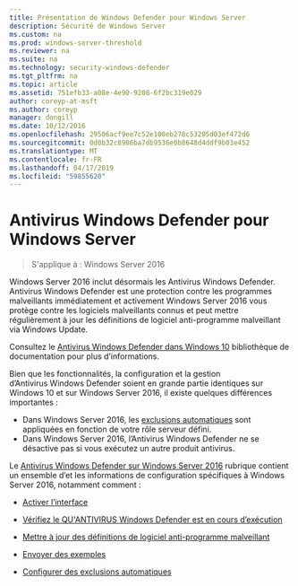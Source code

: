 ```yaml
---
title: Présentation de Windows Defender pour Windows Server
description: Sécurité de Windows Server
ms.custom: na
ms.prod: windows-server-threshold
ms.reviewer: na
ms.suite: na
ms.technology: security-windows-defender
ms.tgt_pltfrm: na
ms.topic: article
ms.assetid: 751efb33-a08e-4e90-9208-6f2bc319e029
author: coreyp-at-msft
ms.author: coreyp
manager: dongill
ms.date: 10/12/2016
ms.openlocfilehash: 29506acf9ee7c52e100eb278c53205d03ef472d6
ms.sourcegitcommit: 0d0b32c8986ba7db9536e0b8648d4ddf9b03e452
ms.translationtype: MT
ms.contentlocale: fr-FR
ms.lasthandoff: 04/17/2019
ms.locfileid: "59855620"
---
```

# <a name="windows-defender-antivirus-for-windows-server"></a>Antivirus Windows Defender pour Windows Server

>S'applique à : Windows Server 2016

Windows Server 2016 inclut désormais les Antivirus Windows Defender. Antivirus Windows Defender est une protection contre les programmes malveillants immédiatement et activement Windows Server 2016 vous protège contre les logiciels malveillants connus et peut mettre régulièrement à jour les définitions de logiciel anti-programme malveillant via Windows Update.

Consultez le [Antivirus Windows Defender dans Windows 10](https://docs.microsoft.com/windows/threat-protection/windows-defender-antivirus/windows-defender-antivirus-in-windows-10) bibliothèque de documentation pour plus d’informations.


Bien que les fonctionnalités, la configuration et la gestion d’Antivirus Windows Defender soient en grande partie identiques sur Windows 10 et sur Windows Server 2016, il existe quelques différences importantes :

- Dans Windows Server 2016, les [exclusions automatiques](https://docs.microsoft.com/windows/threat-protection/windows-defender-antivirus/configure-server-exclusions-windows-defender-antivirus) sont appliquées en fonction de votre rôle serveur défini.
- Dans Windows Server 2016, l’Antivirus Windows Defender ne se désactive pas si vous exécutez un autre produit antivirus.

Le [Antivirus Windows Defender sur Windows Server 2016](https://docs.microsoft.com/windows/threat-protection/windows-defender-antivirus/windows-defender-antivirus-on-windows-server-2016) rubrique contient un ensemble d’et les informations de configuration spécifiques à Windows Server 2016, notamment comment :

-   [Activer l’interface](https://docs.microsoft.com/windows/threat-protection/windows-defender-antivirus/windows-defender-antivirus-on-windows-server-2016#BKMK_UsingDef)

-   [Vérifiez le QU'ANTIVIRUS Windows Defender est en cours d’exécution]( https://docs.microsoft.com/windows/threat-protection/windows-defender-antivirus/windows-defender-antivirus-on-windows-server-2016#BKMK_DefRun)

-   [Mettre à jour des définitions de logiciel anti-programme malveillant]( https://docs.microsoft.com/windows/threat-protection/windows-defender-antivirus/windows-defender-antivirus-on-windows-server-2016#BKMK_UpdateDef)

-   [Envoyer des exemples]( https://docs.microsoft.com/windows/threat-protection/windows-defender-antivirus/windows-defender-antivirus-on-windows-server-2016#BKMK_DefSamples)

-   [Configurer des exclusions automatiques]( https://docs.microsoft.com/windows/threat-protection/windows-defender-antivirus/windows-defender-antivirus-on-windows-server-2016#BKMK_DefExclusions)
